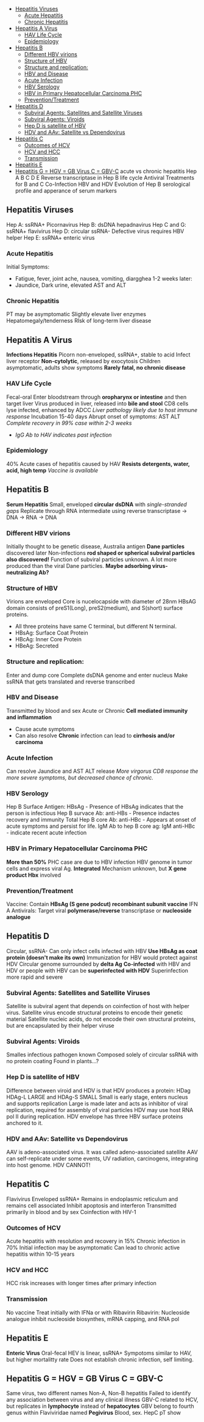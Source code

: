 - [Hepatitis Viruses](#hepatitis-viruses)
  - [Acute Hepatitis](#acute-hepatitis)
  - [Chronic Hepatitis](#chronic-hepatitis)
- [Hepatitis A Virus](#hepatitis-a-virus)
  - [HAV Life Cycle](#hav-life-cycle)
  - [Epidemiology](#epidemiology)
- [Hepatitis B](#hepatitis-b)
  - [Different HBV virions](#different-hbv-virions)
  - [Structure of HBV](#structure-of-hbv)
  - [Structure and replication:](#structure-and-replication)
  - [HBV and Disease](#hbv-and-disease)
  - [Acute Infection](#acute-infection)
  - [HBV Serology](#hbv-serology)
  - [HBV in Primary Hepatocellular Carcinoma PHC](#hbv-in-primary-hepatocellular-carcinoma-phc)
  - [Prevention/Treatment](#preventiontreatment)
- [Hepatitis D](#hepatitis-d)
  - [Subviral Agents: Satellites and Satellite Viruses](#subviral-agents-satellites-and-satellite-viruses)
  - [Subviral Agents: Viroids](#subviral-agents-viroids)
  - [Hep D is satellite of HBV](#hep-d-is-satellite-of-hbv)
  - [HDV and AAv: Satellite vs Dependovirus](#hdv-and-aav-satellite-vs-dependovirus)
- [Hepatitis C](#hepatitis-c)
  - [Outcomes of HCV](#outcomes-of-hcv)
  - [HCV and HCC](#hcv-and-hcc)
  - [Transmission](#transmission)
- [Hepatitis E](#hepatitis-e)
- [Hepatitis G = HGV = GB Virus C = GBV-C](#hepatitis-g--hgv--gb-virus-c--gbv-c)
acute vs chronic hepatitis
Hep A B C D E
Reverse transcriptase in Hep B life cycle
Antiviral Treatments for B and C
Co-Infection HBV and HDV
Evolution of Hep B serological profile and apperance of serum markers

## Hepatitis Viruses
Hep A: ssRNA+ Picornavirus
Hep B: dsDNA hepadnavirus
Hep C and G: ssRNA+ flavivirus
Hep D: circular ssRNA- Defective virus requires HBV helper
Hep E: ssRNA+ enteric virus
### Acute Hepatitis
Initial Symptoms:
- Fatigue, fever, joint ache, nausea, vomiting, diargghea
1-2 weeks later:
- Jaundice, Dark urine, elevated AST and ALT
### Chronic Hepatitis
PT may be asymptomatic
Slightly elevate liver enzymes
Hepatomegaly/tenderness
RIsk of long-term liver disease
## Hepatitis A Virus
**Infections Hepatitis**
Picorn
non-enveloped, ssRNA+, stable to acid
Infect liver receptor
**Non-cytolytic**, released by exocytosis
Children asymptomatic, adults show symptoms
**Rarely fatal, no chronic disease**
### HAV Life Cycle
Fecal-oral
Enter bloodstream through **oropharynx or intestine** and then target liver
Virus produced in liver, released into **bile and stool**
CD8 cells lyse infected, enhanced by ADCC
*Liver pathology likely due to host immune response*
Incubation 15-40 days
Abrupt onset of symptoms: AST ALT
*Complete recovery in 99% case within 2-3 weeks*
- *IgG Ab to HAV indicates past infection*
### Epidemiology
40% Acute cases of hepatitis caused by HAV
**Resists detergents, water, acid, high temp**
*Vaccine is available*
## Hepatitis B
**Serum Hepatitis**
Small, enveloped **circular dsDNA** with *single-stranded gaps*
Replicate through RNA intermediate using reverse transcriptase -> DNA -> RNA -> DNA
### Different HBV virions
Initially thought to be genetic disease, Australia antigen
**Dane particles** discovered later
Non-infections **rod shaped or spherical subviral particles also discovered!**
Function of subviral particles unknown. A lot more produced than the viral Dane particles.
**Maybe adsorbing virus-neutralizing Ab?**
### Structure of HBV
Virions are enveloped
Core is nucelocapside with diameter of 28nm
HBsAG domain consists of preS1(Long), preS2(medium), and S(short) surface proteins.
- All three proteins have same C terminal, but different N terminal.
- HBsAg: Surface Coat Protein
- HBcAg: Inner Core Protein
- HBeAg: Secreted
### Structure and replication:
Enter and dump core
Complete dsDNA genome and enter nucleus
Make ssRNA that gets translated and reverse transcribed

### HBV and Disease
Transmitted by blood and sex
Acute or Chronic
**Cell mediated immunity and inflammation**
- Cause acute symptoms
- Can also resolve
**Chronic** infection can lead to **cirrhosis and/or carcinoma**
### Acute Infection
Can resolve
Jaundice and AST ALT release
*More virgorus CD8 response the more severe symptoms, but decreased chance of chronic.*
### HBV Serology
Hep B Surface Antigen: HBsAg - Presence of HBsAg indicates that the person is infectious
Hep B survace Ab: anti-HBs - Presence indactes recovery and immunity
Total Hep B core Ab: anti-HBc - Appears at onset of acute symptoms and persist for life.
IgM Ab to hep B core ag: IgM anti-HBc - indicate recent acute infection
### HBV in Primary Hepatocellular Carcinoma PHC
**More than 50%** PHC case are due to HBV infection
HBV genome in tumor cells and express viral Ag. **Integrated**
Mechanism unknown, but **X gene product Hbx** involved
### Prevention/Treatment
Vaccine: Contain **HBsAg (S gene podcut) recombinant subunit vaccine**
IFN A
Antivirals: Target viral **polymerase/reverse** transcriptase or **nucleoside analogue**
## Hepatitis D
Circular, ssRNA-
Can only infect cells infected with HBV
**Use HBsAg as coat protein (doesn't make its own)**
Immunization for HBV would protect against HDV
Circular genome surrounded by **delta Ag**
**Co-infected** with HBV and HDV or people with HBV can be **superinfected with HDV**
Superinfection more rapid and severe
### Subviral Agents: Satellites and Satellite Viruses
Satellite is subviral agent that depends on coinfection of host with helper virus.
Satellite virus encode structural proteins to encode their genetic material
Satellite nucleic acids, do not encode their own structural proteins, but are encapsulated by their helper viruse
### Subviral Agents: Viroids
Smalles infectious pathogen known
Composed solely of circular ssRNA with no protein coating
Found in plants...?
### Hep D is satellite of HBV
Difference between viroid and HDV is that HDV produces a protein: HDag
HDAg-L LARGE and HDAg-S SMALL
Small is early stage, enters nucleus and supports replication
Large is made later and acts as inhibitor of viral replication, required for assembly of viral particles
HDV may use host RNA pol II during replication.
HDV envelope has three HBV surface proteins anchored to it.
### HDV and AAv: Satellite vs Dependovirus
AAV is adeno-associated virus. It was called adeno-associated satellite
AAV can self-replicate under some events, UV radiation, carcinogens, integrating into host genome.
HDV CANNOT!
## Hepatitis C
Flavivirus
Enveloped ssRNA+
Remains in endoplasmic reticulum and remains cell associated
Inhibit apoptosis and interferon
Transmitted primarily in blood and by sex
Coinfection with HIV-1
### Outcomes of HCV
Acute hepatitis with resolution and recovery in 15%
Chronic infection in 70%
Initial infection may be asymptomatic
Can lead to chronic active hepatitis within 10-15 years
### HCV and HCC
HCC risk increases with longer times after primary infection
### Transmission
No vaccine
Treat initially with IFNa or with Ribavirin
Ribavirin: Nucleoside analogue inhibit nucleoside biosynthes, mRNA capping, and RNA pol
## Hepatitis E
**Enteric Virus**
Oral-fecal
HEV is linear, ssRNA+
Sympotoms similar to HAV, but higher mortalitty rate
Does not establish chronic infection, self limiting.
## Hepatitis G = HGV = GB Virus C = GBV-C
Same virus, two different names
Non-A, Non-B hepatitis
Failed to identify any association between virus and any clinical illness
GBV-C related to HCV, but replicates in **lymphocyte** instead of **hepatocytes**
GBV belong to fourth genus within Flaviviridae named **Pegivirus**
Blood, sex.
HepC pT show 
